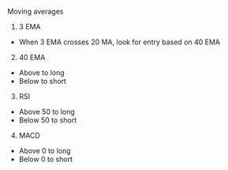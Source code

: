 
Moving averages
1. 3 EMA
  - When 3 EMA crosses 20 MA, look for entry based on 40 EMA

2. 40 EMA
  - Above to long
  - Below to short

3. RSI
  - Above 50 to long
  - Below 50 to short

4. MACD
  - Above 0 to long
  - Below 0 to short
